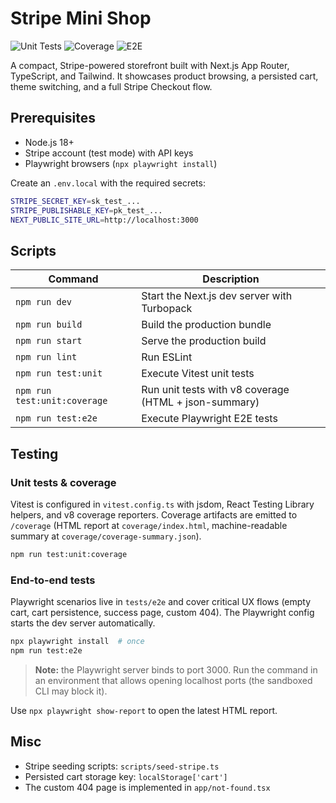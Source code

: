 # Stripe Mini Shop

![Unit Tests](https://img.shields.io/badge/tests-unit%20%E2%9C%85-0f172a?style=flat&logo=vitest)
![Coverage](https://img.shields.io/badge/coverage-20%25-f59e0b?style=flat&logo=vitest)
![E2E](https://img.shields.io/badge/tests-e2e%20ready-2b825d?style=flat&logo=playwright)

A compact, Stripe-powered storefront built with Next.js App Router, TypeScript, and Tailwind. It showcases product browsing, a persisted cart, theme switching, and a full Stripe Checkout flow.

## Prerequisites

- Node.js 18+
- Stripe account (test mode) with API keys
- Playwright browsers (`npx playwright install`)

Create an `.env.local` with the required secrets:

```bash
STRIPE_SECRET_KEY=sk_test_...
STRIPE_PUBLISHABLE_KEY=pk_test_...
NEXT_PUBLIC_SITE_URL=http://localhost:3000
```

## Scripts

| Command | Description |
| --- | --- |
| `npm run dev` | Start the Next.js dev server with Turbopack |
| `npm run build` | Build the production bundle |
| `npm run start` | Serve the production build |
| `npm run lint` | Run ESLint |
| `npm run test:unit` | Execute Vitest unit tests |
| `npm run test:unit:coverage` | Run unit tests with v8 coverage (HTML + json-summary) |
| `npm run test:e2e` | Execute Playwright E2E tests |

## Testing

### Unit tests & coverage

Vitest is configured in `vitest.config.ts` with jsdom, React Testing Library helpers, and v8 coverage reporters. Coverage artifacts are emitted to `/coverage` (HTML report at `coverage/index.html`, machine-readable summary at `coverage/coverage-summary.json`).

```bash
npm run test:unit:coverage
```

### End-to-end tests

Playwright scenarios live in `tests/e2e` and cover critical UX flows (empty cart, cart persistence, success page, custom 404). The Playwright config starts the dev server automatically.

```bash
npx playwright install  # once
npm run test:e2e
```

> **Note:** the Playwright server binds to port 3000. Run the command in an environment that allows opening localhost ports (the sandboxed CLI may block it).

Use `npx playwright show-report` to open the latest HTML report.

## Misc

- Stripe seeding scripts: `scripts/seed-stripe.ts`
- Persisted cart storage key: `localStorage['cart']`
- The custom 404 page is implemented in `app/not-found.tsx`

